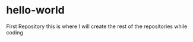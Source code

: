 # hello-world
First Repository
this is where I will create the rest of the repositories while coding
